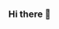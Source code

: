 ### Hi there 👋

<!--
**AdrianoStrganac/AdrianoStrganac** is a ✨ _special_ ✨ repository because its `README.md` (this file) appears on your GitHub profile.

Here are some ideas to get you started:

- 🔭 I’m currently working on some school stuff, nothing special
- 🌱 I’m currently learning c#/c++/java
- 👯 I’m looking to collaborate on anything from what I can study from
- 🤔 I’m looking for help with schoolwork/java/c#
- 💬 Ask me about idk, what u can think of xd
- 📫 How to reach me: email
- 😄 Pronouns: he/him
- ⚡ Fun fact: loving cycling

